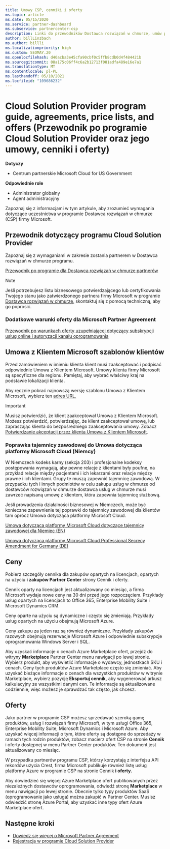 ```yaml
---
title: Umowy CSP, cenniki i oferty
ms.topic: article
ms.date: 05/15/2020
ms.service: partner-dashboard
ms.subservice: partnercenter-csp
description: Linki do przewodników Dostawca rozwiązań w chmurze, umów partnerskich, umów klienta, cenników i ofert.
author: billLinzbach
ms.author: billli
ms.localizationpriority: high
ms.custom: SEOMAY.20
ms.openlocfilehash: d40acba3e45cfa90cbf0c5ffb8cdb0d4f484421b
ms.sourcegitcommit: 08a175c06ff4c6a2b12713f081adfa489e16e7a1
ms.translationtype: MT
ms.contentlocale: pl-PL
ms.lasthandoff: 05/10/2021
ms.locfileid: "109686232"
---
```

# <a name="cloud-solution-provider-program-guide-agreements-price-lists-and-offers"></a>Cloud Solution Provider program guide, agreements, price lists, and offers (Przewodnik po programie Cloud Solution Provider oraz jego umowy, cenniki i oferty)

**Dotyczy**

- Centrum partnerskie Microsoft Cloud for US Government

**Odpowiednie role**

- Administrator globalny
- Agent administracyjny

Zapoznaj się z informacjami w tym artykule, aby zrozumieć wymagania dotyczące uczestnictwa w programie Dostawca rozwiązań w chmurze (CSP) firmy Microsoft.

## <a name="cloud-solution-provider-program-guide"></a>Przewodnik dotyczący programu Cloud Solution Provider

Zapoznaj się z wymaganiami w zakresie zostania partnerem w Dostawca rozwiązań w chmurze programu.

[Przewodnik po programie dla Dostawca rozwiązań w chmurze partnerów](https://go.microsoft.com/fwlink/p/?LinkId=617100)

>[!Note]
>Jeśli potrzebujesz listu biznesowego potwierdzającego lub certyfikowania Twojego stanu jako zatwierdzonego partnera firmy Microsoft w programie [Dostawca rozwiązań w chmurze,](https://partner.microsoft.com/pcv/servicerequests/create) skontaktuj się z pomocą techniczną, aby go poprosić.

### <a name="additional-offer-terms-to-the-microsoft-partner-agreement"></a>Dodatkowe warunki oferty dla Microsoft Partner Agreement

[Przewodnik po warunkach oferty uzupełniającej dotyczący subskrypcji usług online i autoryzacji kanału oprogramowania](https://query.prod.cms.rt.microsoft.com/cms/api/am/binary/RE3NOo7)

## <a name="microsoft-customer-agreement-customer-templates"></a>Umowa z Klientem Microsoft szablonów klientów

Przed zamówieniem w imieniu klienta klient musi zaakceptować i podpisać odpowiednie Umowa z Klientem Microsoft. Umowy klienta firmy Microsoft są specyficzne dla regionu. Pamiętaj, aby wybrać właściwy kraj na podstawie lokalizacji klienta.

Aby ręcznie pobrać najnowszą wersję szablonu Umowa z Klientem Microsoft, wybierz ten [adres URL.](https://aka.ms/customeragreement)

>[!IMPORTANT]
>Musisz potwierdzić, że klient zaakceptował Umowa z Klientem Microsoft. Możesz potwierdzić, potwierdzając, że klient zaakceptował umowę, lub zapraszając klienta do bezpośredniego zaakceptowania umowy. Zobacz [Potwierdzanie akceptacji przez klienta Umowa z Klientem Microsoft](confirm-customer-agreement.md).

### <a name="professional-secrecy-amendment-to-the-microsoft-cloud-agreement-germany"></a>Poprawka tajemnicy zawodowej do Umowa dotycząca platformy Microsoft Cloud (Niemcy)

W Niemczech kodeks karny (sekcja 203) i profesjonalne kodeksy postępowania wymagają, aby pewne relacje z klientami były poufne, na przykład relacje między pacjentami i ich lekarzami oraz relacje między prawne i ich klientami. Grupy te muszą zapewnić tajemnicę zawodową. W przypadku tych i innych podmiotów w celu zakupu usług w chmurze od dostawców rozwiązań w chmurze dostawca usług w chmurze musi zawrzeć napisaną umowę z klientem, która zapewnia tajemnicę służbową.

Jeśli prowadzenia działalności biznesowej w Niemczech, może być konieczne zapewnienie tej poprawki do tajemnicy zawodowej dla klientów tam oprócz Umowa dotycząca platformy Microsoft Cloud.

[Umowa dotycząca platformy Microsoft Cloud dotyczące tajemnicy zawodowej dla Niemiec (EN)](https://go.microsoft.com/fwlink/?linkid=2030827&clcid=0x409)

[Umowa dotycząca platformy Microsoft Cloud Professional Secrecy Amendment for Germany (DE)](https://go.microsoft.com/fwlink/?linkid=2030827&clcid=0x407)

## <a name="pricing"></a>Ceny

Pobierz szczegóły cennika dla zakupów opartych na licencjach,  opartych na użyciu **i zakupów Partner Center** strony Cennik i oferty.

Cennik oparty na licencjach jest aktualizowany co miesiąc, a firma Microsoft wydaje nowe ceny na 30 dni przed jego rozpoczęciem. Przykłady usług opartych na licencjach to Office 365, Enterprise Mobility Suite i Microsoft Dynamics CRM. 

Ceny oparte na użyciu są dynamiczne i często się zmieniają. Przykłady usług opartych na użyciu obejmują Microsoft Azure.

Ceny zakupu za jeden raz są również dynamiczne. Przykłady zakupów razowych obejmują rezerwacje Microsoft Azure i odpowiednie subskrypcje oprogramowania Windows Server i SQL.

Aby uzyskać informacje o cenach Azure Marketplace ofert, przejdź do witryny **Marketplace** Partner Center menu nawigacji po lewej stronie. Wybierz produkt, aby wyświetlić informacje o wydawcy, jednostkach SKU i cenach. Ceny tych produktów Azure Marketplace często się zmieniać. Aby uzyskać bieżące informacje o cenach dla wszystkich produktów w witrynie Marketplace, wybierz pozycję **Eksportuj cennik,** aby wygenerować arkusz kalkulacyjny ze wszystkimi danymi cen. Te informacje są aktualizowane codziennie, więc możesz je sprawdzać tak często, jak chcesz.

## <a name="offers"></a>Oferty

Jako partner w programie CSP możesz sprzedawać szeroką gamę produktów, usług i rozwiązań firmy Microsoft, w tym usługi Office 365, Enterprise Mobility Suite, Microsoft Dynamics i Microsoft Azure. Aby uzyskać więcej informacji o tym, które oferty są dostępne do sprzedaży  w ramach tych rodzin produktów, zobacz macierz ofert CSP na stronie **Cennik** i oferty dostępnej w menu Partner Center produktów. Ten dokument jest aktualizowany co miesiąc.

W przypadku partnerów programu CSP, którzy korzystają z interfejsu API rekordów użycia Crest, firma Microsoft publikuje również listę usług platformy Azure w programie CSP na stronie Cennik **i oferty.**

Aby dowiedzieć się więcej Azure Marketplace ofert publikowanych przez niezależnych dostawców oprogramowania, odwiedź stronę **Marketplace** w menu nawigacji po lewej stronie. Obecnie tylko typy produktów SaaS (oprogramowanie jako usługa) można zakupić w Partner Center. Musisz odwiedzić stronę Azure Portal, aby uzyskać inne typy ofert Azure Marketplace ofert.

## <a name="next-steps"></a>Następne kroki

- [Dowiedz się więcej o Microsoft Partner Agreement](microsoft-partner-agreement.md)
- [Rejestracja w programie Cloud Solution Provider](enrolling-in-the-csp-program.md)
